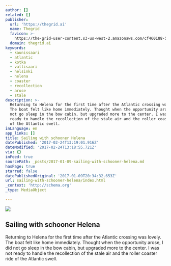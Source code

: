 ```yaml
---
author: []
related: []
publisher:
  url: 'https://thegrid.ai'
  name: Thegrid
  favicon: >-
    https://the-grid-user-content.s3-us-west-2.amazonaws.com/cf460188-5862-4869-acb2-38db5b05100f.jpg
  domain: thegrid.ai
keywords:
  - kaunissaari
  - atlantic
  - kotka
  - vallisaari
  - helsinki
  - helena
  - coaster
  - recollection
  - arose
  - stale
description: >-
  Returning to Helena for the first time after the Atlantic crossing was lovely.
  The boat felt like home immediately. Thought when the opportunity arose, I did
  not go sleep in the bow cabin, but upgraded more to the center. I was not
  ready to handle the recollection of the stale air and the roller coaster ride
  of the Atlantic swell.
inLanguage: en
app_links: []
title: Sailing with schooner Helena
datePublished: '2017-02-24T13:19:01.916Z'
dateModified: '2017-02-24T13:18:55.721Z'
via: {}
inFeed: true
sourcePath: _posts/2017-01-09-sailing-with-schooner-helena.md
hasPage: true
starred: false
datePublishedOriginal: '2017-01-09T20:34:32.653Z'
url: sailing-with-schooner-helena/index.html
_context: 'http://schema.org'
_type: MediaObject

---
```

<article style=""><img src="https://s3-us-west-2.amazonaws.com/the-grid-img/p/54cd1ac613f96a258d1715f741e599ac09307b5d.jpg" /><h1>Sailing with schooner Helena</h1><p>Returning to Helena for the first time after the Atlantic crossing was lovely. The boat felt like home immediately. Thought when the opportunity arose, I did not go sleep in the bow cabin, but upgraded more to the center. I was not ready to handle the recollection of the stale air and the roller coaster ride of the Atlantic swell.</p></article>